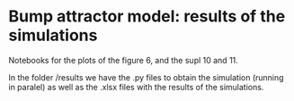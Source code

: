 # Bump attractor model: results of the simulations

Notebooks for the plots of the figure 6, and the supl 10 and 11.  

In the folder /results we have the .py files to obtain the simulation (running in paralel) as well as the .xlsx files with the results of the simulations. 

